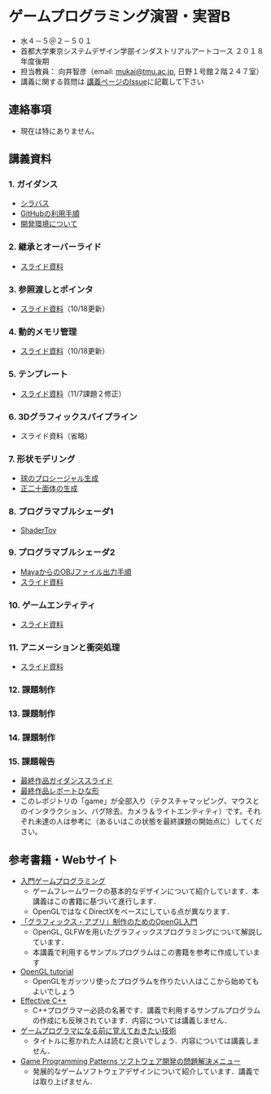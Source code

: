 # ゲームプログラミング演習・実習B
- 水４－５＠２－５０１
- 首都大学東京システムデザイン学部インダストリアルアートコース ２０１８年度後期
- 担当教員： 向井智彦（email: mukai@tmu.ac.jp, 日野１号館２階２４７室）
- 講義に関する質問は [講義ページのIssue](https://github.com/MukaiClass/Game-Programming-B/issues)に記載して下さい

## 連絡事項
- 現在は特にありません。

## 講義資料
### 1. ガイダンス
- [シラバス](https://github.com/MukaiClass/Game-Programming-B/wiki/シラバス)
- [GitHubの利用手順](https://github.com/MukaiClass/Game-Programming-B/wiki/GitHubの利用手順)
- [開発環境について](https://github.com/MukaiClass/Game-Programming-B/wiki/開発環境について)

### 2. 継承とオーバーライド
- [スライド資料](https://github.com/MukaiClass/Game-Programming-B/blob/slides/02継承とオーバーライド.pdf)

### 3. 参照渡しとポインタ
- [スライド資料](https://github.com/MukaiClass/Game-Programming-B/blob/slides/03参照とポインタ.pdf)（10/18更新）

### 4. 動的メモリ管理
- [スライド資料](https://github.com/MukaiClass/Game-Programming-B/blob/slides/04動的メモリ管理.pdf)（10/18更新）

### 5. テンプレート
- [スライド資料](https://github.com/MukaiClass/Game-Programming-B/blob/slides/05テンプレート.pdf)（11/7課題２修正）

### 6. 3Dグラフィックスパイプライン
- スライド資料（省略）

### 7. 形状モデリング
- [球のプロシージャル生成](https://github.com/MukaiClass/Game-Programming-B/wiki/%E7%90%83%E3%81%AE%E3%83%97%E3%83%AD%E3%82%B7%E3%83%BC%E3%82%B8%E3%83%A3%E3%83%AB%E7%94%9F%E6%88%90)
- [正二十面体の生成](https://github.com/MukaiClass/Game-Programming-B/wiki/正二十面体)

### 8. プログラマブルシェーダ1
- [ShaderToy](https://www.shadertoy.com)

### 9. プログラマブルシェーダ2
- [MayaからのOBJファイル出力手順](https://github.com/MukaiClass/Game-Programming-B/wiki/Maya%E3%81%8B%E3%82%89%E3%81%AEOBJ%E3%83%95%E3%82%A1%E3%82%A4%E3%83%AB%E5%87%BA%E5%8A%9B%E6%89%8B%E9%A0%86)
- [スライド資料](https://github.com/MukaiClass/Game-Programming-B/blob/slides/09プログラマブルシェーダ2.pdf)

### 10. ゲームエンティティ
- [スライド資料](https://github.com/MukaiClass/Game-Programming-B/blob/slides/10ゲームエンティティ.pdf)

### 11. アニメーションと衝突処理
- [スライド資料](https://github.com/MukaiClass/Game-Programming-B/blob/slides/11アニメーションと衝突判定.pdf)

### 12. 課題制作
### 13. 課題制作
### 14. 課題制作
### 15. 課題報告
- [最終作品ガイダンススライド](https://github.com/MukaiClass/Game-Programming-B/blob/slides/12最終作品ガイダンス.pdf)
- [最終作品レポートひな形](https://github.com/MukaiClass/Game-Programming-B/blob/slides/GPB最終作品レポート.docx)
- このレポジトリの「game」が全部入り（テクスチャマッピング、マウスとのインタラクション、バグ除去、カメラ＆ライトエンティティ）です。それぞれ未達の人は参考に（あるいはこの状態を最終課題の開始点に）してください。

## 参考書籍・Webサイト
- [入門ゲームプログラミング](https://www.sbcr.jp/products/4797374544.html)
    - ゲームフレームワークの基本的なデザインについて紹介しています．本講義はこの書籍に基づいて進行します．
    - OpenGLではなくDirectXをベースにしている点が異なります．
- [「グラフィックス・アプリ」制作のためのOpenGL入門](https://www.kohgakusha.co.jp/books/detail/978-4-7775-2056-5)
    - OpenGL, GLFWを用いたグラフィックスプログラミングについて解説しています．
    - 本講義で利用するサンプルプログラムはこの書籍を参考に作成しています
- [OpenGL tutorial](http://www.opengl-tutorial.org/jp/)
    - OpenGLをガッツリ使ったプログラムを作りたい人はここから始めてもよいでしょう
- [Effective C++](https://www.maruzen-publishing.co.jp/item/b294734.html)
    - C++プログラマー必読の名著です．講義で利用するサンプルプログラムの作成にも反映されています．内容については講義しません．
- [ゲームプログラマになる前に覚えておきたい技術](https://www.shuwasystem.co.jp/products/7980html/2118.html)
    - タイトルに惹かれた人は読むと良いでしょう．内容については講義しません．
- [Game Programming Patterns ソフトウェア開発の問題解決メニュー](https://book.impress.co.jp/books/1114101121)  
    - 発展的なゲームソフトウェアデザインについて紹介しています．講義では取り上げません．
    
